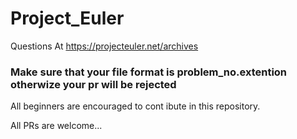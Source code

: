 # Project_Euler

Questions At https://projecteuler.net/archives

### Make sure that your file format is problem_no.extention otherwize your pr will be rejected

All beginners are encouraged to cont ibute in this repository.

All PRs are welcome...
